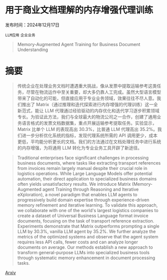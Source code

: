 # 用于商业文档理解的内存增强代理训练

发布时间：2024年12月17日

`LLM应用` `企业业务`

> Memory-Augmented Agent Training for Business Document Understanding

# 摘要

> 传统企业在处理业务文档时遭遇重大挑战，像从发票中提取运输参考这类任务，尽管在物流运作中至关重要，却大多仍靠人工完成。虽然大型语言模型带来了自动化的可能，但直接应用于专业业务领域，效果往往不尽人意。我们推出了 Matrix（通过推理和迭代探索进行内存增强的代理训练）这一全新范式，能让 LLM 代理通过经验驱动的内存优化和迭代学习逐步积累领域专长。为验证此方法，我们与全球最大的物流公司之一合作，创建了通用业务语言格式的发票文档数据集，重点开展运输参考提取任务。实验显示，Matrix 比单个 LLM 的表现高出 30.3%，比普通 LLM 代理高出 35.2%。我们进一步分析优化系统的指标，发现代理系统所需的 API 调用更少，成本更低，平均能分析更长的文档。我们的方法通过在文档处理任务中进行系统的内存增强，为将通用 LLM 转化为专业业务工具开辟了新途径。

> Traditional enterprises face significant challenges in processing business documents, where tasks like extracting transport references from invoices remain largely manual despite their crucial role in logistics operations. While Large Language Models offer potential automation, their direct application to specialized business domains often yields unsatisfactory results. We introduce Matrix (Memory-Augmented agent Training through Reasoning and Iterative eXploration), a novel paradigm that enables LLM agents to progressively build domain expertise through experience-driven memory refinement and iterative learning. To validate this approach, we collaborate with one of the world's largest logistics companies to create a dataset of Universal Business Language format invoice documents, focusing on the task of transport reference extraction. Experiments demonstrate that Matrix outperforms prompting a single LLM by 30.3%, vanilla LLM agent by 35.2%. We further analyze the metrics of the optimized systems and observe that the agent system requires less API calls, fewer costs and can analyze longer documents on average. Our methods establish a new approach to transform general-purpose LLMs into specialized business tools through systematic memory enhancement in document processing tasks.

[Arxiv](https://arxiv.org/abs/2412.15274)